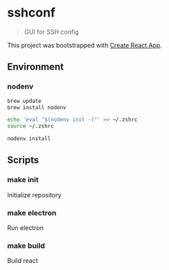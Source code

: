 # sshconf

> GUI for SSH config

This project was bootstrapped with [Create React App](https://github.com/facebook/create-react-app).

## Environment

### nodenv

```zsh
brew update
brew install nodenv

echo 'eval "$(nodenv init -)"' >> ~/.zshrc
source ~/.zshrc

nodenv install
```

## Scripts

### make init

Initialize repository

### make electron

Run electron

### make build

Build react
